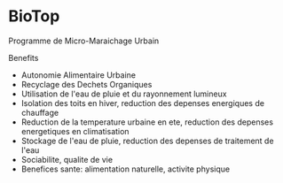 # BioTop
Programme de Micro-Maraichage Urbain

Benefits
- Autonomie Alimentaire Urbaine
- Recyclage des Dechets Organiques
- Utilisation de l'eau de pluie et du rayonnement lumineux
- Isolation des toits en hiver, reduction des depenses energiques de chauffage
- Reduction de la temperature urbaine en ete, reduction des depenses energetiques en climatisation
- Stockage de l'eau de pluie, reduction des depenses de traitement de l'eau
- Sociabilite, qualite de vie
- Benefices sante: alimentation naturelle, activite physique
